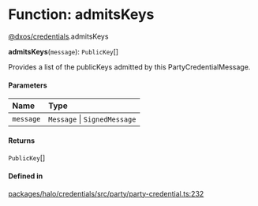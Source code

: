 # Function: admitsKeys

[@dxos/credentials](../modules/dxos_credentials.md).admitsKeys

**admitsKeys**(`message`): `PublicKey`[]

Provides a list of the publicKeys admitted by this PartyCredentialMessage.

#### Parameters

| Name | Type |
| :------ | :------ |
| `message` | `Message` \| `SignedMessage` |

#### Returns

`PublicKey`[]

#### Defined in

[packages/halo/credentials/src/party/party-credential.ts:232](https://github.com/dxos/dxos/blob/db8188dae/packages/halo/credentials/src/party/party-credential.ts#L232)
